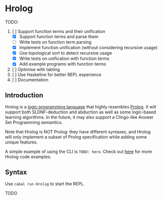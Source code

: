 # Hrolog

TODO:
1. [ ] Support function terms and their unification
   - [x] Support function terms and parse them
   - [ ] Write tests on function term parsing
   - [x] Implement function unification (without considering recursive usage)
   - [x] Use topological sort to detect recursive usage
   - [x] Write tests on unification with function terms
   - [x] Add example programs with function terms
2. [ ] Optimise with tabling
3. [ ] Use Haskeline for better REPL experience
4. [ ] Documentation

## Introduction
Hrolog is a [logic programming language](https://en.wikipedia.org/wiki/Logic_programming) that highly resembles [Prolog](https://en.wikipedia.org/wiki/Prolog). It will support both SLDNF-deduction and abduction as well as some logic-based learning algorithms. In the future, it may also support a Clingo-like Answer Set Programming semantics.

Note that Hrolog is NOT Prolog: they have different syntaxes, and Hrolog will only implement a subset of Prolog specification while adding some unique features.

A simple example of using the CLI is `TODO: here`. Check out [here](/src/Test/programs/) for more Hrolog code examples.

## Syntax
Use `cabal run Hrolog` to start the REPL.

TODO
